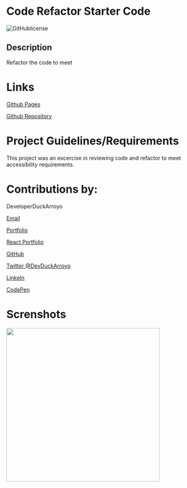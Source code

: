 # Code Refactor Starter Code

![GitHublicense](https://img.shields.io/npm/l/express?style=for-the-badge)

## Description

Refactor the code to meet 

# Links

[Github Pages](https://duckarroyo.github.io/Challenge1/)

[Github Repository](https://github.com/DuckArroyo/Challenge1)

# Project Guidelines/Requirements

This project was an excercise in reviewing code and refactor to meet accessibility requirements.

# Contributions by:

DeveloperDuckArroyo

[Email](mailto:DeveloperDuckArroyo@gmail.com)

[Portfolio](https://duckarroyo.github.io/challenge2)

[React Portfolio](http://DuckArroyo.github.io/challenge20)

[GitHub](https://github.com/DuckArroyo)

[Twitter @DevDuckArroyo](https://twitter.com/DevDuckArroyo)

[LinkeIn](https://www.linkedin.com/in/duckarroyo)

[CodePen](https://codepen.io/DeveloperDuckArroyo)

# Screnshots

<img src="./.png" style="width: 400px">
